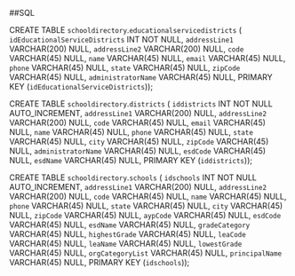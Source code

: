 ##SQL

CREATE TABLE `schooldirectory`.`educationalservicedistricts` (
  `idEducationalServiceDistricts` INT NOT NULL,
  `addressLine1` VARCHAR(200) NULL,
  `addressLine2` VARCHAR(200) NULL,
  `code` VARCHAR(45) NULL,
  `name` VARCHAR(45) NULL,
  `email` VARCHAR(45) NULL,
  `phone` VARCHAR(45) NULL,
  `state` VARCHAR(45) NULL,
  `zipCode` VARCHAR(45) NULL,
  `administratorName` VARCHAR(45) NULL,
  PRIMARY KEY (`idEducationalServiceDistricts`));
  
  CREATE TABLE `schooldirectory`.`districts` (
  `iddistricts` INT NOT NULL AUTO_INCREMENT,
  `addressLine1` VARCHAR(200) NULL,
  `addressLine2` VARCHAR(200) NULL,
  `code` VARCHAR(45) NULL,
  `email` VARCHAR(45) NULL,
  `name` VARCHAR(45) NULL,
  `phone` VARCHAR(45) NULL,
  `state` VARCHAR(45) NULL,
  `city` VARCHAR(45) NULL,
  `zipCode` VARCHAR(45) NULL,
  `administratorName` VARCHAR(45) NULL,
  `esdCode` VARCHAR(45) NULL,
  `esdName` VARCHAR(45) NULL,
  PRIMARY KEY (`iddistricts`));
  
  CREATE TABLE `schooldirectory`.`schools` (
  `idschools` INT NOT NULL AUTO_INCREMENT,
  `addressLine1` VARCHAR(200) NULL,
  `addressLine2` VARCHAR(200) NULL,
  `code` VARCHAR(45) NULL,
  `name` VARCHAR(45) NULL,
  `phone` VARCHAR(45) NULL,
  `state` VARCHAR(45) NULL,
  `city` VARCHAR(45) NULL,
  `zipCode` VARCHAR(45) NULL,
  `aypCode` VARCHAR(45) NULL,
  `esdCode` VARCHAR(45) NULL,
  `esdName` VARCHAR(45) NULL,
  `gradeCategory` VARCHAR(45) NULL,
  `highestGrade` VARCHAR(45) NULL,
  `leaCode` VARCHAR(45) NULL,
  `leaName` VARCHAR(45) NULL,
  `lowestGrade` VARCHAR(45) NULL,
  `orgCategoryList` VARCHAR(45) NULL,
  `principalName` VARCHAR(45) NULL,
  PRIMARY KEY (`idschools`));
